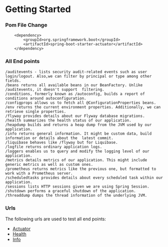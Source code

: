 # Getting Started

### Pom File Change 
		<dependency>
			<groupId>org.springframework.boot</groupId>
			<artifactId>spring-boot-starter-actuator</artifactId>
		</dependency>

### All End points
	/auditevents - lists security audit-related events such as user login/logout. Also,we can filter by principal or type among other 	fields.
	/beans returns all available beans in our BeanFactory. Unlike /auditevents, it doesn't support 	filtering.
	/conditions, formerly known as /autoconfig, builds a report of conditions around autoconfiguration.
	/configprops allows us to fetch all @ConfigurationProperties beans.
	/env returns the current environment properties. Additionally, we can retrieve single properties.
	/flyway provides details about our Flyway database migrations.
	/health summarizes the health status of our application.
	/heapdump builds and returns a heap dump from the JVM used by our application.
	/info returns general information. It might be custom data, build information or details about the 	latest commit.
	/liquibase behaves like /flyway but for Liquibase.
	/logfile returns ordinary application logs.
	/loggers enables us to query and modify the logging level of our application.
	/metrics details metrics of our application. This might include generic metrics as well as custom ones.
	/prometheus returns metrics like the previous one, but formatted to work with a Prometheus server.
	/scheduledtasks provides details about every scheduled task within our application.
	/sessions lists HTTP sessions given we are using Spring Session.
	/shutdown performs a graceful shutdown of the application.
	/threaddump dumps the thread information of the underlying JVM.

### Urls
The following urls are used to test all end points:

* [Actuator](http://localhost:8080/actuator)
* [Health](http://localhost:8080/actuator/health/)
* [Info](http://localhost:8080/actuator/info/)

